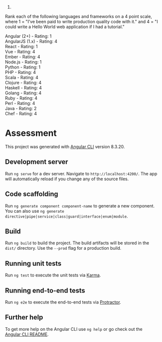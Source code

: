1. 

Rank each of the following languages and frameworks on a 4 point scale, where 1 = "I've been paid to write production quality code with it." and 4 = "I could write a Hello World web application if I had a tutorial."


Angular (2+) - Rating: 1 <br>
AngularJS (1.x) - Rating: 4<br>
React - Rating: 1<br>
Vue - Rating: 4<br>
Ember - Rating: 4<br>
Node.js - Rating: 1<br>
Python - Rating: 1<br>
PHP - Rating: 4<br>
Scala - Rating: 4<br>
Clojure - Rating: 4<br>
Haskell - Rating: 4<br>
Golang - Rating: 4<br>
Ruby - Rating: 4<br>
Perl - Rating: 4<br>
Java - Rating: 2<br>
Chef - Rating: 4<br>



# Assessment

This project was generated with [Angular CLI](https://github.com/angular/angular-cli) version 8.3.20.

## Development server

Run `ng serve` for a dev server. Navigate to `http://localhost:4200/`. The app will automatically reload if you change any of the source files.

## Code scaffolding

Run `ng generate component component-name` to generate a new component. You can also use `ng generate directive|pipe|service|class|guard|interface|enum|module`.

## Build

Run `ng build` to build the project. The build artifacts will be stored in the `dist/` directory. Use the `--prod` flag for a production build.

## Running unit tests

Run `ng test` to execute the unit tests via [Karma](https://karma-runner.github.io).

## Running end-to-end tests

Run `ng e2e` to execute the end-to-end tests via [Protractor](http://www.protractortest.org/).

## Further help

To get more help on the Angular CLI use `ng help` or go check out the [Angular CLI README](https://github.com/angular/angular-cli/blob/master/README.md).
